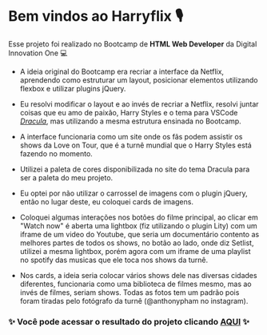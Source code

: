 # Bem vindos ao Harryflix :studio_microphone:

Esse projeto foi realizado no Bootcamp de **HTML Web Developer** da Digital Innovation One :computer:

- A ideia original do Bootcamp era recriar a interface da Netflix, aprendendo como estruturar um layout, posicionar elementos utilizando flexbox e utilizar plugins jQuery.

- Eu resolvi modificar o layout e ao invés de recriar a Netflix, resolvi juntar coisas que eu amo de paixão, Harry Styles e o tema para VSCode *[Dracula](https://draculatheme.com/contribute)*, mas utilizando a mesma estrutura ensinada no Bootcamp.
- A interface funcionaria como um site onde os fãs podem assistir os shows da Love on Tour, que é a turnê mundial que o Harry Styles está fazendo no momento.
- Utilizei a paleta de cores disponibilizada no site do tema Dracula para ser a paleta do meu projeto.
- Eu optei por não utilizar o carrossel de imagens com o plugin jQuery, então no lugar deste, eu coloquei cards de imagens.
- Coloquei algumas interações nos botões do filme principal, ao clicar em "Watch now" é aberta uma lightbox (fiz utilizando o plugin Lity) com um iframe de um video do Youtube, que seria um documentário contento as melhores partes de todos os shows, no botão ao lado, onde diz Setlist, utilizei a mesma lightbox, porém agora com um iframe de uma playlist no spotify das musicas que ele toca nos shows da turnê. 
- Nos cards, a ideia seria colocar vários shows dele nas diversas cidades diferentes, funcionaria como uma biblioteca de filmes mesmo, mas ao invés de filmes, seriam shows. Todas as fotos tem um padrão pois foram tiradas pelo fotógrafo da turnê (@anthonypham no instagram).


### ✨ Você pode acessar o resultado do projeto clicando [AQUI](https://harryflixx.netlify.app/) ✨




